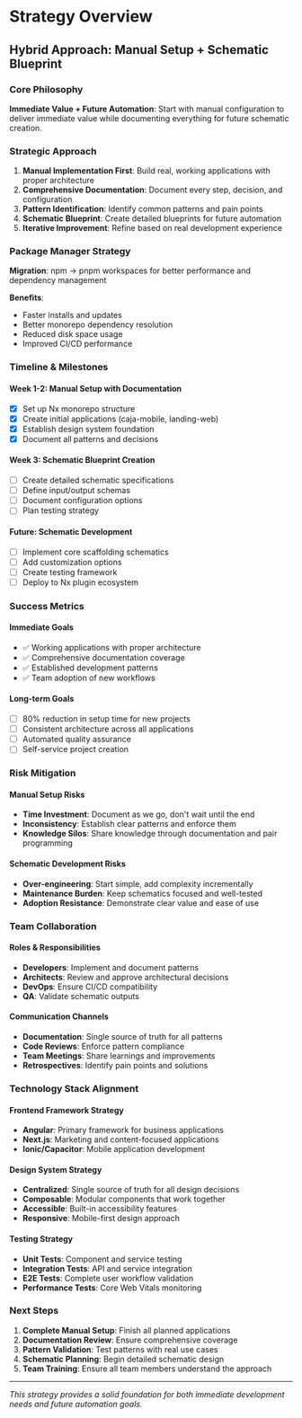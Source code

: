 # Strategy Overview

## Hybrid Approach: Manual Setup + Schematic Blueprint

### **Core Philosophy**

**Immediate Value + Future Automation**: Start with manual configuration to deliver immediate value while documenting everything for future schematic creation.

### **Strategic Approach**

1. **Manual Implementation First**: Build real, working applications with proper architecture
2. **Comprehensive Documentation**: Document every step, decision, and configuration
3. **Pattern Identification**: Identify common patterns and pain points
4. **Schematic Blueprint**: Create detailed blueprints for future automation
5. **Iterative Improvement**: Refine based on real development experience

### **Package Manager Strategy**

**Migration**: npm → pnpm workspaces for better performance and dependency management

**Benefits**:

- Faster installs and updates
- Better monorepo dependency resolution
- Reduced disk space usage
- Improved CI/CD performance

### **Timeline & Milestones**

#### **Week 1-2: Manual Setup with Documentation**

- [x] Set up Nx monorepo structure
- [x] Create initial applications (caja-mobile, landing-web)
- [x] Establish design system foundation
- [x] Document all patterns and decisions

#### **Week 3: Schematic Blueprint Creation**

- [ ] Create detailed schematic specifications
- [ ] Define input/output schemas
- [ ] Document configuration options
- [ ] Plan testing strategy

#### **Future: Schematic Development**

- [ ] Implement core scaffolding schematics
- [ ] Add customization options
- [ ] Create testing framework
- [ ] Deploy to Nx plugin ecosystem

### **Success Metrics**

#### **Immediate Goals**

- ✅ Working applications with proper architecture
- ✅ Comprehensive documentation coverage
- ✅ Established development patterns
- ✅ Team adoption of new workflows

#### **Long-term Goals**

- [ ] 80% reduction in setup time for new projects
- [ ] Consistent architecture across all applications
- [ ] Automated quality assurance
- [ ] Self-service project creation

### **Risk Mitigation**

#### **Manual Setup Risks**

- **Time Investment**: Document as we go, don't wait until the end
- **Inconsistency**: Establish clear patterns and enforce them
- **Knowledge Silos**: Share knowledge through documentation and pair programming

#### **Schematic Development Risks**

- **Over-engineering**: Start simple, add complexity incrementally
- **Maintenance Burden**: Keep schematics focused and well-tested
- **Adoption Resistance**: Demonstrate clear value and ease of use

### **Team Collaboration**

#### **Roles & Responsibilities**

- **Developers**: Implement and document patterns
- **Architects**: Review and approve architectural decisions
- **DevOps**: Ensure CI/CD compatibility
- **QA**: Validate schematic outputs

#### **Communication Channels**

- **Documentation**: Single source of truth for all patterns
- **Code Reviews**: Enforce pattern compliance
- **Team Meetings**: Share learnings and improvements
- **Retrospectives**: Identify pain points and solutions

### **Technology Stack Alignment**

#### **Frontend Framework Strategy**

- **Angular**: Primary framework for business applications
- **Next.js**: Marketing and content-focused applications
- **Ionic/Capacitor**: Mobile application development

#### **Design System Strategy**

- **Centralized**: Single source of truth for all design decisions
- **Composable**: Modular components that work together
- **Accessible**: Built-in accessibility features
- **Responsive**: Mobile-first design approach

#### **Testing Strategy**

- **Unit Tests**: Component and service testing
- **Integration Tests**: API and service integration
- **E2E Tests**: Complete user workflow validation
- **Performance Tests**: Core Web Vitals monitoring

### **Next Steps**

1. **Complete Manual Setup**: Finish all planned applications
2. **Documentation Review**: Ensure comprehensive coverage
3. **Pattern Validation**: Test patterns with real use cases
4. **Schematic Planning**: Begin detailed schematic design
5. **Team Training**: Ensure all team members understand the approach

---

_This strategy provides a solid foundation for both immediate development needs and future automation goals._
